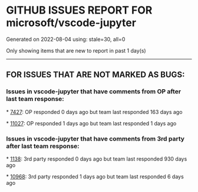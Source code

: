 
# GITHUB ISSUES REPORT FOR microsoft/vscode-jupyter


Generated on 2022-08-04 using: stale=30, all=0


Only showing items that are new to report in past 1 day(s)


---

## FOR ISSUES THAT ARE NOT MARKED AS BUGS:


### Issues in vscode-jupyter that have comments from OP after last team response:


\* [7427](https://github.com/microsoft/vscode-jupyter/issues/7427 "Programatically launch the data viewer for specified dataframe "): OP responded 0 days ago but team last responded 163 days ago

\* [11027](https://github.com/microsoft/vscode-jupyter/issues/11027 "data viewer right click is broken"): OP responded 1 days ago but team last responded 1 days ago

### Issues in vscode-jupyter that have comments from 3rd party after last team response:


\* [1138](https://github.com/microsoft/vscode-jupyter/issues/1138 "Data Viewer/Variable Explorer support for non-array like objects (such as nested dicts)"): 3rd party responded 0 days ago but team last responded 930 days ago

\* [10968](https://github.com/microsoft/vscode-jupyter/issues/10968 "Opening a dib file with .NET Interactive prompts the user with a suggestion to install python"): 3rd party responded 1 days ago but team last responded 6 days ago
